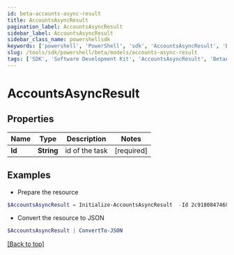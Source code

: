 ```yaml
---
id: beta-accounts-async-result
title: AccountsAsyncResult
pagination_label: AccountsAsyncResult
sidebar_label: AccountsAsyncResult
sidebar_class_name: powershellsdk
keywords: ['powershell', 'PowerShell', 'sdk', 'AccountsAsyncResult', 'BetaAccountsAsyncResult'] 
slug: /tools/sdk/powershell/beta/models/accounts-async-result
tags: ['SDK', 'Software Development Kit', 'AccountsAsyncResult', 'BetaAccountsAsyncResult']
---
```



# AccountsAsyncResult

## Properties

Name | Type | Description | Notes
------------ | ------------- | ------------- | -------------
**Id** | **String** | id of the task | [required]

## Examples

- Prepare the resource
```powershell
$AccountsAsyncResult = Initialize-AccountsAsyncResult  -Id 2c91808474683da6017468693c260195
```

- Convert the resource to JSON
```powershell
$AccountsAsyncResult | ConvertTo-JSON
```


[[Back to top]](#) 

